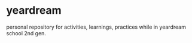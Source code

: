 # yeardream
personal repository for activities, learnings, practices while in yeardream school 2nd gen.
